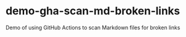 # demo-gha-scan-md-broken-links
Demo of using GitHub Actions to scan Markdown files for broken links
